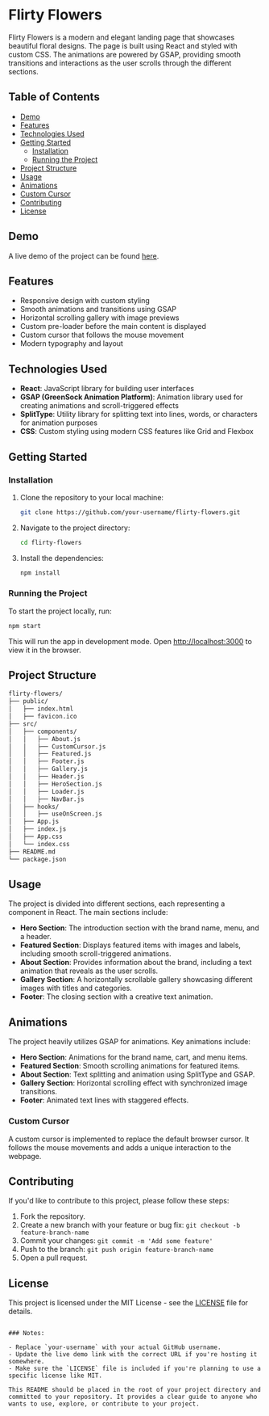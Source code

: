 # Flirty Flowers

Flirty Flowers is a modern and elegant landing page that showcases beautiful floral designs. The page is built using React and styled with custom CSS. The animations are powered by GSAP, providing smooth transitions and interactions as the user scrolls through the different sections.

## Table of Contents

- [Demo](#demo)
- [Features](#features)
- [Technologies Used](#technologies-used)
- [Getting Started](#getting-started)
  - [Installation](#installation)
  - [Running the Project](#running-the-project)
- [Project Structure](#project-structure)
- [Usage](#usage)
- [Animations](#animations)
- [Custom Cursor](#custom-cursor)
- [Contributing](#contributing)
- [License](#license)

## Demo

A live demo of the project can be found [here](#).

## Features

- Responsive design with custom styling
- Smooth animations and transitions using GSAP
- Horizontal scrolling gallery with image previews
- Custom pre-loader before the main content is displayed
- Custom cursor that follows the mouse movement
- Modern typography and layout

## Technologies Used

- **React**: JavaScript library for building user interfaces
- **GSAP (GreenSock Animation Platform)**: Animation library used for creating animations and scroll-triggered effects
- **SplitType**: Utility library for splitting text into lines, words, or characters for animation purposes
- **CSS**: Custom styling using modern CSS features like Grid and Flexbox

## Getting Started

### Installation

1. Clone the repository to your local machine:

   ```bash
   git clone https://github.com/your-username/flirty-flowers.git
   ```

2. Navigate to the project directory:

   ```bash
   cd flirty-flowers
   ```

3. Install the dependencies:

   ```bash
   npm install
   ```

### Running the Project

To start the project locally, run:

```bash
npm start
```

This will run the app in development mode. Open [http://localhost:3000](http://localhost:3000) to view it in the browser.

## Project Structure

```bash
flirty-flowers/
├── public/
│   ├── index.html
│   ├── favicon.ico
├── src/
│   ├── components/
│   │   ├── About.js
│   │   ├── CustomCursor.js
│   │   ├── Featured.js
│   │   ├── Footer.js
│   │   ├── Gallery.js
│   │   ├── Header.js
│   │   ├── HeroSection.js
│   │   ├── Loader.js
│   │   ├── NavBar.js
│   ├── hooks/
│   │   ├── useOnScreen.js
│   ├── App.js
│   ├── index.js
│   ├── App.css
│   └── index.css
├── README.md
└── package.json
```

## Usage

The project is divided into different sections, each representing a component in React. The main sections include:

- **Hero Section**: The introduction section with the brand name, menu, and a header.
- **Featured Section**: Displays featured items with images and labels, including smooth scroll-triggered animations.
- **About Section**: Provides information about the brand, including a text animation that reveals as the user scrolls.
- **Gallery Section**: A horizontally scrollable gallery showcasing different images with titles and categories.
- **Footer**: The closing section with a creative text animation.

## Animations

The project heavily utilizes GSAP for animations. Key animations include:

- **Hero Section**: Animations for the brand name, cart, and menu items.
- **Featured Section**: Smooth scrolling animations for featured items.
- **About Section**: Text splitting and animation using SplitType and GSAP.
- **Gallery Section**: Horizontal scrolling effect with synchronized image transitions.
- **Footer**: Animated text lines with staggered effects.

### Custom Cursor

A custom cursor is implemented to replace the default browser cursor. It follows the mouse movements and adds a unique interaction to the webpage.

## Contributing

If you'd like to contribute to this project, please follow these steps:

1. Fork the repository.
2. Create a new branch with your feature or bug fix: `git checkout -b feature-branch-name`
3. Commit your changes: `git commit -m 'Add some feature'`
4. Push to the branch: `git push origin feature-branch-name`
5. Open a pull request.

## License

This project is licensed under the MIT License - see the [LICENSE](LICENSE) file for details.

```

### Notes:

- Replace `your-username` with your actual GitHub username.
- Update the live demo link with the correct URL if you're hosting it somewhere.
- Make sure the `LICENSE` file is included if you're planning to use a specific license like MIT.

This README should be placed in the root of your project directory and committed to your repository. It provides a clear guide to anyone who wants to use, explore, or contribute to your project.
```
